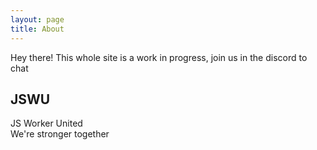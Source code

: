 ```yaml
---
layout: page
title: About
---
```


<p class="message">
  Hey there! This whole site is a work in progress, join us in the discord to chat
</p>

## JSWU
JS Worker United  
We're stronger together